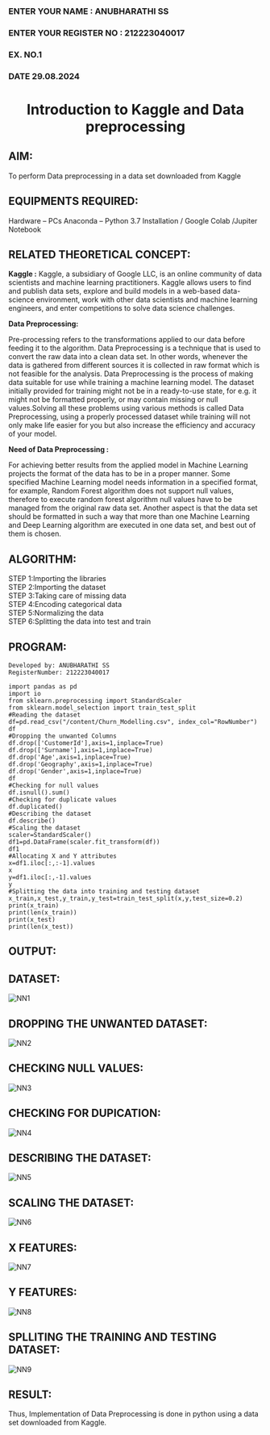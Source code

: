 <H3>ENTER YOUR NAME : ANUBHARATHI SS</H3>
<H3>ENTER YOUR REGISTER NO :  212223040017</H3>
<H3>EX. NO.1</H3>
<H3>DATE 29.08.2024</H3>
<H1 ALIGN =CENTER> Introduction to Kaggle and Data preprocessing</H1>

## AIM:

To perform Data preprocessing in a data set downloaded from Kaggle

## EQUIPMENTS REQUIRED:
Hardware – PCs
Anaconda – Python 3.7 Installation / Google Colab /Jupiter Notebook

## RELATED THEORETICAL CONCEPT:

**Kaggle :**
Kaggle, a subsidiary of Google LLC, is an online community of data scientists and machine learning practitioners. Kaggle allows users to find and publish data sets, explore and build models in a web-based data-science environment, work with other data scientists and machine learning engineers, and enter competitions to solve data science challenges.

**Data Preprocessing:**

Pre-processing refers to the transformations applied to our data before feeding it to the algorithm. Data Preprocessing is a technique that is used to convert the raw data into a clean data set. In other words, whenever the data is gathered from different sources it is collected in raw format which is not feasible for the analysis.
Data Preprocessing is the process of making data suitable for use while training a machine learning model. The dataset initially provided for training might not be in a ready-to-use state, for e.g. it might not be formatted properly, or may contain missing or null values.Solving all these problems using various methods is called Data Preprocessing, using a properly processed dataset while training will not only make life easier for you but also increase the efficiency and accuracy of your model.

**Need of Data Preprocessing :**

For achieving better results from the applied model in Machine Learning projects the format of the data has to be in a proper manner. Some specified Machine Learning model needs information in a specified format, for example, Random Forest algorithm does not support null values, therefore to execute random forest algorithm null values have to be managed from the original raw data set.
Another aspect is that the data set should be formatted in such a way that more than one Machine Learning and Deep Learning algorithm are executed in one data set, and best out of them is chosen.


## ALGORITHM:
STEP 1:Importing the libraries<BR>
STEP 2:Importing the dataset<BR>
STEP 3:Taking care of missing data<BR>
STEP 4:Encoding categorical data<BR>
STEP 5:Normalizing the data<BR>
STEP 6:Splitting the data into test and train<BR>

##  PROGRAM:
```
Developed by: ANUBHARATHI SS
RegisterNumber: 212223040017

import pandas as pd
import io
from sklearn.preprocessing import StandardScaler
from sklearn.model_selection import train_test_split
#Reading the dataset
df=pd.read_csv("/content/Churn_Modelling.csv", index_col="RowNumber")
df
#Dropping the unwanted Columns
df.drop(['CustomerId'],axis=1,inplace=True)
df.drop(['Surname'],axis=1,inplace=True)
df.drop('Age',axis=1,inplace=True)
df.drop('Geography',axis=1,inplace=True)
df.drop('Gender',axis=1,inplace=True)
df
#Checking for null values
df.isnull().sum()
#Checking for duplicate values
df.duplicated()
#Describing the dataset
df.describe()
#Scaling the dataset
scaler=StandardScaler()
df1=pd.DataFrame(scaler.fit_transform(df))
df1
#Allocating X and Y attributes
x=df1.iloc[:,:-1].values
x
y=df1.iloc[:,-1].values
y
#Splitting the data into training and testing dataset
x_train,x_test,y_train,y_test=train_test_split(x,y,test_size=0.2)
print(x_train)
print(len(x_train))
print(x_test)
print(len(x_test))
```

## OUTPUT:
## DATASET:
![NN1](https://github.com/user-attachments/assets/0ca19c42-7c3d-40c7-bb02-9015fa9d6f6b)

## DROPPING THE UNWANTED DATASET:
![NN2](https://github.com/user-attachments/assets/0f2df8f7-4187-4148-b0e9-a650e514ee91)

## CHECKING NULL VALUES:
![NN3](https://github.com/user-attachments/assets/7de50293-3a7c-407f-a61e-64e342ee7521)

## CHECKING FOR DUPICATION:
![NN4](https://github.com/user-attachments/assets/421a03d4-2226-4212-a9c1-08c184685b75)

## DESCRIBING THE DATASET:
![NN5](https://github.com/user-attachments/assets/03c964ef-1ce9-4827-85de-f375568ab3e3)

## SCALING THE DATASET:
![NN6](https://github.com/user-attachments/assets/891c8cf7-af60-463b-bb81-a346d1ba0c9b)

## X FEATURES:
![NN7](https://github.com/user-attachments/assets/7f78f2e0-a1f6-477f-ac1b-55ac2bcb1440)

## Y FEATURES:
![NN8](https://github.com/user-attachments/assets/c5bad6cc-519a-4594-b760-b99cad39c6fd)

## SPLLITING THE TRAINING AND TESTING DATASET:
![NN9](https://github.com/user-attachments/assets/575b6eec-84ea-4fbc-bce0-bf95f897848e)

## RESULT:
Thus, Implementation of Data Preprocessing is done in python  using a data set downloaded from Kaggle.


